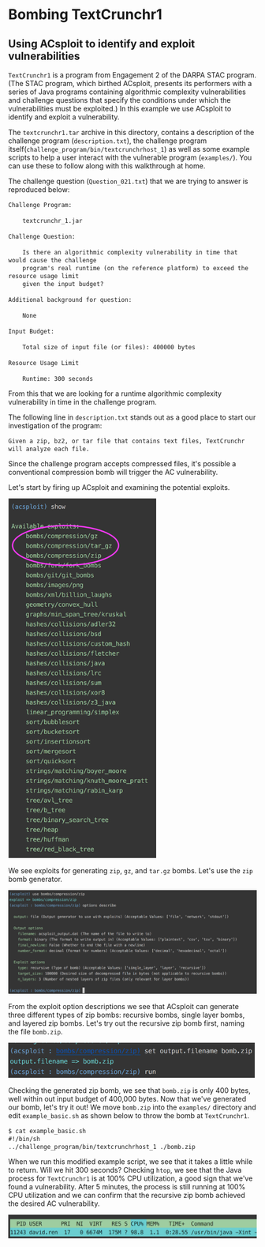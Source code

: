 # Bombing TextCrunchr1

## Using ACsploit to identify and exploit vulnerabilities

`TextCrunchr1` is a program from Engagement 2 of the DARPA STAC program. (The STAC program, which birthed ACsploit, presents its performers with a series of Java programs containing algorithmic complexity vulnerabilities and challenge questions that specify the conditions under which the vulnerabilities must be exploited.) In this example we use ACsploit to identify and exploit a vulnerability.

The `textcrunchr1.tar` archive in this directory, contains a description of the challenge program (`description.txt`), the challenge program itself(`challenge_program/bin/textcrunchrhost_1`) as well as some example scripts to help a user interact with the vulnerable program (`examples/`). You can use these to follow along with this walkthrough at home.

The challenge question (`Question_021.txt`) that we are trying to answer is reproduced below:

```
Challenge Program:

    textcrunchr_1.jar

Challenge Question:

    Is there an algorithmic complexity vulnerability in time that would cause the challenge
    program's real runtime (on the reference platform) to exceed the resource usage limit
    given the input budget?

Additional background for question:

    None

Input Budget:

    Total size of input file (or files): 400000 bytes
    
Resource Usage Limit
    
    Runtime: 300 seconds
```

From this that we are looking for a runtime algorithmic complexity vulnerability in time in the challenge program. 

The following line in `description.txt` stands out as a good place to start our investigation of the program:

```
Given a zip, bz2, or tar file that contains text files, TextCrunchr will analyze each file.
```

Since the challenge program accepts compressed files, it's possible a conventional compression bomb will trigger the AC vulnerability.

Let's start by firing up ACsploit and examining the potential exploits.

<img src="images/STAC-textcrunchr1/acsploitshow.png" class="center"  width="300">

We see exploits for generating `zip`, `gz`, and `tar.gz` bombs. Let's use the `zip` bomb generator.

<img src="images/STAC-textcrunchr1/acsploitdescribeoptions.png" class="center"  width="700">

From the exploit option descriptions we see that ACsploit can generate three different types of zip bombs: recursive bombs, single layer bombs, and layered zip bombs. Let's try out the recursive zip bomb first, naming the file `bomb.zip`.

<img src="images/STAC-textcrunchr1/acsploitrun.png" class="center"  width="500">

Checking the generated zip bomb, we see that `bomb.zip` is only 400 bytes, well within out input budget of 400,000 bytes. Now that we've generated our bomb, let's try it out! We move `bomb.zip` into the `examples/` directory and edit `example_basic.sh` as shown below to throw the bomb at `TextCrunchr1`.

```
$ cat example_basic.sh
#!/bin/sh
../challenge_program/bin/textcrunchrhost_1 ./bomb.zip
```
When we run this modified example script, we see that it takes a little while to return. Will we hit 300 seconds? Checking `htop`, we see that the Java process for `TextCrunchr1` is at 100% CPU utilization, a good sign that we've found a vulnerability. After 5 minutes, the process is still running at 100% CPU utilization and we can confirm that the recursive zip bomb achieved the desired AC vulnerability.

<img src="images/STAC-textcrunchr1/htop.png" class="center"  width="600">
